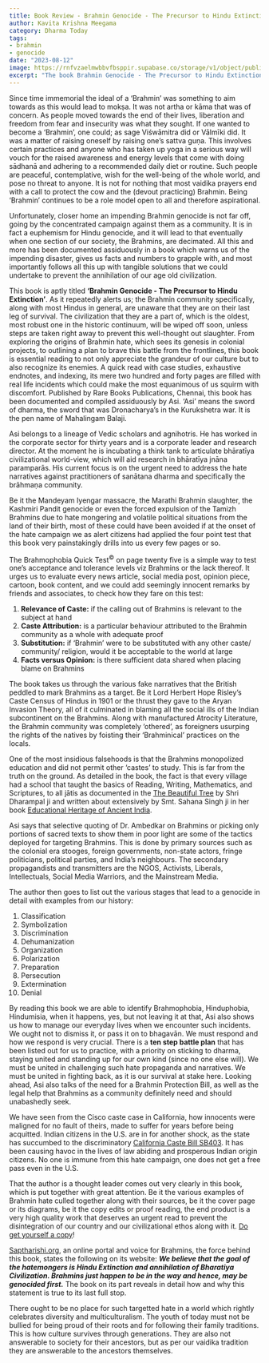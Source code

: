 ```yaml
---
title: Book Review - Brahmin Genocide - The Precursor to Hindu Extinction - by Asi
author: Kavita Krishna Meegama
category: Dharma Today
tags: 
- brahmin 
- genocide
date: "2023-08-12"
image: https://rnfvzaelmwbbvfbsppir.supabase.co/storage/v1/object/public/brhatwebsite/05dhiti/brahmingenocide.webp
excerpt: "The book Brahmin Genocide - The Precursor to Hindu Extinction delves into the Brahmin identity's historical significance, exposes targeted hate against them, and proposes solutions to safeguard Hindu culture from impending extinction."
---
```


Since time immemorial the ideal of a ‘Brahmin’ was something to aim towards as this would lead to mokṣa. It was not artha or kāma that was of concern. As people moved towards the end of their lives, liberation and freedom from fear and insecurity was what they sought. If one wanted to become a ‘Brahmin’, one could; as sage Viśwāmitra did or Vālmīki did. It was a matter of raising oneself by raising one’s sattva guṇa. This involves certain practices and anyone who has taken up yoga in a serious way will vouch for the raised awareness and energy levels that come with doing sādhanā and adhering to a recommended daily diet or routine. Such people are peaceful, contemplative, wish for the well-being of the whole world, and pose no threat to anyone. It is not for nothing that most vaidika prayers end with a call to protect the cow and the (devout practicing) Brahmin. Being ‘Brahmin’ continues to be a role model open to all and therefore aspirational. 

Unfortunately, closer home an impending Brahmin genocide is not far off, going by the concentrated campaign against them as a community. It is in fact a euphemism for Hindu genocide, and it will lead to that eventually when one section of our society, the Brahmins, are decimated. All this and more has been documented assiduously in a book which warns us of the impending disaster, gives us facts and numbers to grapple with, and most importantly follows all this up with tangible solutions that we could undertake to prevent the annihilation of our age old civilization. 

This book is aptly titled **‘Brahmin Genocide - The Precursor to Hindu Extinction’**. As it repeatedly alerts us; the Brahmin community specifically, along with most Hindus in general, are unaware that they are on their last leg of survival. The civilization that they are a part of, which is the oldest, most robust one in the historic continuum, will be wiped off soon, unless steps are taken right away to prevent this well-thought out slaughter. From exploring the origins of Brahmin hate, which sees its genesis in colonial projects, to outlining a plan to brave this battle from the frontlines, this book is essential reading to not only appreciate the grandeur of our culture but to also recognize its enemies. A quick read with case studies, exhaustive endnotes, and indexing, its mere two hundred and forty pages are filled with real life incidents which could make the most equanimous of us squirm with discomfort. Published by Rare Books Publications, Chennai, this book has been documented and compiled assiduously by Asi. ‘Asi’ means the sword of dharma, the sword that was Dronacharya’s in the Kurukshetra war. It is the pen name of Mahalingam Balaji.

Asi belongs to a lineage of Vedic scholars and agnihotris. He has worked in the corporate sector for thirty years and is a corporate leader and research director. At the moment he is incubating a think tank to articulate bhāratīya civilizational world-view, which will aid research in bhāratīya jnāna paramparās. His current focus is on the urgent need to address the hate narratives against practitioners of sanātana dharma and specifically the brāhmaṇa community. 

Be it the Mandeyam Iyengar massacre, the Marathi Brahmin slaughter, the Kashmiri Pandit genocide or even the forced expulsion of the Tamizh Brahmins due to hate mongering and volatile political situations from the land of their birth, most of these could have been avoided if at the onset of the hate campaign we as alert citizens had applied the four point test that this book very painstakingly drills into us every few pages or so. 

The Brahmophobia Quick Test<sup>©</sup> on page twenty five is a simple way to test one’s acceptance and tolerance levels viz Brahmins or the lack thereof. It urges us to evaluate every news article, social media post, opinion piece, cartoon, book content, and we could add seemingly innocent remarks by friends and associates, to check how they fare on this test:

1. **Relevance of Caste:** if the calling out of Brahmins is relevant to the subject at hand
2. **Caste Attribution:** is a particular behaviour attributed to the Brahmin community as a whole with adequate proof
3. **Substitution:** if ‘Brahmin’ were to be substituted with any other caste/ community/ religion, would it be acceptable to the world at large
4. **Facts versus Opinion:** is there sufficient data shared when placing blame on Brahmins

The book takes us through the various fake narratives that the British peddled to mark Brahmins as a target. Be it Lord Herbert Hope Risley’s Caste Census of Hindus in 1901 or the thrust they gave to the Aryan Invasion Theory, all of it culminated in blaming all the social ills of the Indian subcontinent on the Brahmins. Along with manufactured Atrocity Literature, the Brahmin community was completely ‘othered’, as foreigners usurping the rights of the natives by foisting their ‘Brahminical’ practices on the locals. 

One of the most insidious falsehoods is that the Brahmins monopolized education and did not permit other ‘castes’ to study. This is far from the truth on the ground. As detailed in the book, the fact is that every village had a school that taught the basics of Reading, Writing, Mathematics, and Scriptures, to all jātis as documented in the [The Beautiful Tree](https://archive.org/details/TheBeautifulTree-Dharampal) by Shri Dharampal ji and written about extensively by Smt. Sahana Singh ji in her book [Educational Heritage of Ancient India](https://archive.org/details/educational-heritage-of-ancient-india).

Asi says that selective quoting of Dr. Ambedkar on Brahmins or picking only portions of sacred texts to show them in poor light are some of the tactics deployed for targeting Brahmins. This is done by primary sources such as the colonial era stooges, foreign governments, non-state actors, fringe politicians, political parties, and India’s neighbours. The secondary propagandists and transmitters are the NGOS, Activists, Liberals, Intellectuals, Social Media Warriors, and the Mainstream Media. 

The author then goes to list out the various stages that lead to a genocide in detail with examples from our history:

1. Classification
2. Symbolization
3. Discrimination
4. Dehumanization
5. Organization
6. Polarization
7. Preparation
8. Persecution 
9. Extermination
10. Denial

By reading this book we are able to identify Brahmophobia, Hinduphobia, Hindumisia, when it happens, yes, but not leaving it at that, Asi also shows us how to manage our everyday lives when we encounter such incidents. We ought not to dismiss it, or pass it on to bhagavān. We must respond and how we respond is very crucial. There is a **ten step battle plan** that has been listed out for us to practice, with a priority on sticking to dharma, staying united and standing up for our own kind (since no one else will). We must be united in challenging such hate propaganda and narratives. We must be united in fighting back, as it is our survival at stake here. Looking ahead, Asi also talks of the need for a Brahmin Protection Bill, as well as the legal help that Brahmins as a community definitely need and should unabashedly seek.

We have seen from the Cisco caste case in California, how innocents were maligned for no fault of theirs, made to suffer for years before being acquitted. Indian citizens in the U.S. are in for another shock, as the state has succumbed to the discriminatory [California Caste Bill SB403](https://www.hinduamerican.org/say-no-to-sb403). It has been causing havoc in the lives of law abiding and prosperous Indian origin citizens. No one is immune from this hate campaign, one does not get a free pass even in the U.S.

That the author is a thought leader comes out very clearly in this book, which is put together with great attention. Be it the various examples of Brahmin hate culled together along with their sources, be it the cover page or its diagrams, be it the copy edits or proof reading, the end product is a very high quality work that deserves an urgent read to prevent the disintegration of our country and our civilizational ethos along with it. [Do get yourself a copy](https://www.amazon.in/Brahmin-Genocide-Precursor-Hindu-Extinction/dp/9383826665)! 

[Saptharishi.org](https://www.saptharishi.org/), an online portal and voice for Brahmins, the force behind this book, states the following on its website: **_We believe that the goal of the hatemongers is Hindu Extinction and annihilation of Bharatiya Civilization. Brahmins just happen to be in the way and hence, may be genocided first._** The book on its part reveals in detail how and why this statement is true to its last full stop. 

There ought to be no place for such targetted hate in a world which rightly celebrates diversity and multiculturalism. The youth of today must not be bullied for being proud of their roots and for following their family traditions. This is how culture survives through generations. They are also not answerable to society for their ancestors, but as per our vaidika tradition they are answerable to the ancestors themselves.
